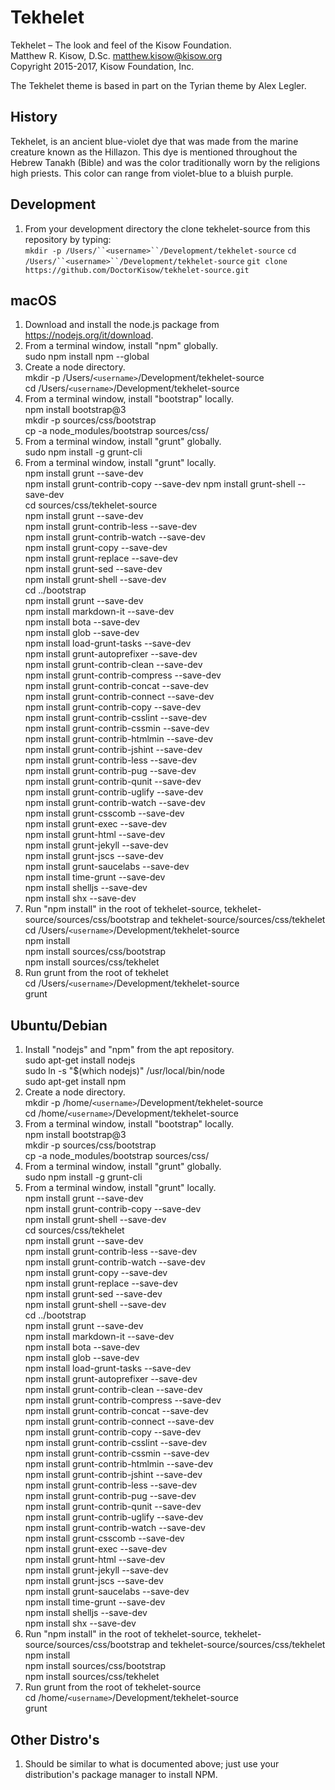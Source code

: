 # Tekhelet

Tekhelet – The look and feel of the Kisow Foundation.  
Matthew R. Kisow, D.Sc. <matthew.kisow@kisow.org>  
Copyright 2015-2017, Kisow Foundation, Inc.  

The Tekhelet theme is based in part on the Tyrian theme by Alex Legler.

## History
Tekhelet, is an ancient blue-violet dye that was made from the marine creature known as the Hillazon.  This dye is mentioned throughout the Hebrew Tanakh (Bible) and was the color traditionally worn by the religions high priests.  This color can range from violet-blue to  a bluish purple.

## Development
1. From your development directory the clone tekhelet-source from this repository by typing:  
        `mkdir -p /Users/``<username>``/Development/tekhelet-source`
        `cd /Users/``<username>``/Development/tekhelet-source`
        `git clone https://github.com/DoctorKisow/tekhelet-source.git`

## macOS
1. Download and install the node.js package from https://nodejs.org/it/download.  
2. From a terminal window, install "npm" globally.  
        sudo npm install npm --global  
3. Create a node directory.  
        mkdir -p /Users/`<username>`/Development/tekhelet-source  
        cd /Users/`<username>`/Development/tekhelet-source  
4. From a terminal window, install "bootstrap" locally.  
        npm install bootstrap@3  
        mkdir -p sources/css/bootstrap  
        cp -a node_modules/bootstrap sources/css/  
5. From a terminal window, install "grunt" globally.  
        sudo npm install -g grunt-cli  
6. From a terminal window, install "grunt" locally.  
        npm install grunt --save-dev  
        npm install grunt-contrib-copy --save-dev
        npm install grunt-shell --save-dev  
        cd sources/css/tekhelet-source  
        npm install grunt --save-dev  
        npm install grunt-contrib-less --save-dev  
        npm install grunt-contrib-watch --save-dev  
        npm install grunt-copy --save-dev  
        npm install grunt-replace --save-dev  
        npm install grunt-sed --save-dev  
        npm install grunt-shell --save-dev  
        cd ../bootstrap  
        npm install grunt --save-dev  
        npm install markdown-it --save-dev  
        npm install bota --save-dev  
        npm install glob --save-dev  
        npm install load-grunt-tasks --save-dev  
        npm install grunt-autoprefixer --save-dev  
        npm install grunt-contrib-clean --save-dev  
        npm install grunt-contrib-compress --save-dev  
        npm install grunt-contrib-concat --save-dev  
        npm install grunt-contrib-connect --save-dev  
        npm install grunt-contrib-copy --save-dev  
        npm install grunt-contrib-csslint --save-dev  
        npm install grunt-contrib-cssmin --save-dev  
        npm install grunt-contrib-htmlmin --save-dev  
        npm install grunt-contrib-jshint --save-dev  
        npm install grunt-contrib-less --save-dev  
        npm install grunt-contrib-pug --save-dev  
        npm install grunt-contrib-qunit --save-dev  
        npm install grunt-contrib-uglify --save-dev  
        npm install grunt-contrib-watch --save-dev  
        npm install grunt-csscomb --save-dev  
        npm install grunt-exec --save-dev  
        npm install grunt-html --save-dev  
        npm install grunt-jekyll --save-dev  
        npm install grunt-jscs --save-dev  
        npm install grunt-saucelabs --save-dev  
        npm install time-grunt --save-dev  
        npm install shelljs --save-dev  
        npm install shx --save-dev  
7. Run "npm install" in the root of tekhelet-source, tekhelet-source/sources/css/bootstrap and tekhelet-source/sources/css/tekhelet  
        cd /Users/`<username>`/Development/tekhelet-source  
        npm install  
        npm install sources/css/bootstrap  
        npm install sources/css/tekhelet  
8. Run grunt from the root of tekhelet  
        cd /Users/`<username>`/Development/tekhelet-source  
        grunt  

## Ubuntu/Debian
1. Install "nodejs" and "npm" from the apt repository.  
        sudo apt-get install nodejs  
        sudo ln -s "$(which nodejs)" /usr/local/bin/node  
        sudo apt-get install npm  
2. Create a node directory.  
        mkdir -p /home/`<username>`/Development/tekhelet-source  
        cd /home/`<username>`/Development/tekhelet-source  
3. From a terminal window, install "bootstrap" locally.  
   npm install bootstrap@3  
   mkdir -p sources/css/bootstrap  
   cp -a node_modules/bootstrap sources/css/  
4. From a terminal window, install "grunt" globally.  
   sudo npm install -g grunt-cli  
5. From a terminal window, install "grunt" locally.  
   npm install grunt --save-dev  
   npm install grunt-contrib-copy --save-dev  
   npm install grunt-shell --save-dev  
   cd sources/css/tekhelet  
   npm install grunt --save-dev  
   npm install grunt-contrib-less --save-dev  
   npm install grunt-contrib-watch --save-dev  
   npm install grunt-copy --save-dev  
   npm install grunt-replace --save-dev  
   npm install grunt-sed --save-dev  
   npm install grunt-shell --save-dev  
   cd ../bootstrap  
   npm install grunt --save-dev  
   npm install markdown-it --save-dev  
   npm install bota --save-dev  
   npm install glob --save-dev  
   npm install load-grunt-tasks --save-dev  
   npm install grunt-autoprefixer --save-dev  
   npm install grunt-contrib-clean --save-dev  
   npm install grunt-contrib-compress --save-dev  
   npm install grunt-contrib-concat --save-dev  
   npm install grunt-contrib-connect --save-dev  
   npm install grunt-contrib-copy --save-dev  
   npm install grunt-contrib-csslint --save-dev  
   npm install grunt-contrib-cssmin --save-dev  
   npm install grunt-contrib-htmlmin --save-dev  
   npm install grunt-contrib-jshint --save-dev  
   npm install grunt-contrib-less --save-dev  
   npm install grunt-contrib-pug --save-dev  
   npm install grunt-contrib-qunit --save-dev  
   npm install grunt-contrib-uglify --save-dev  
   npm install grunt-contrib-watch --save-dev  
   npm install grunt-csscomb --save-dev  
   npm install grunt-exec --save-dev  
   npm install grunt-html --save-dev  
   npm install grunt-jekyll --save-dev  
   npm install grunt-jscs --save-dev  
   npm install grunt-saucelabs --save-dev  
   npm install time-grunt --save-dev  
   npm install shelljs --save-dev  
   npm install shx --save-dev  
6. Run "npm install" in the root of tekhelet-source, tekhelet-source/sources/css/bootstrap and tekhelet-source/sources/css/tekhelet  
   npm install  
   npm install sources/css/bootstrap  
   npm install sources/css/tekhelet  
7. Run grunt from the root of tekhelet-source  
   cd /home/`<username>`/Development/tekhelet-source  
   grunt  

## Other Distro's
1. Should be similar to what is documented above; just use your distribution's package manager to install NPM.  
